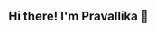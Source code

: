 ## Hi there! I'm Pravallika 👋

<!--
**pataballapravallika/pataballapravallika** is a ✨ _special_ ✨ repository because its `README.md` (this file) appears on your GitHub profile.

Here are some ideas to get you started:

- 🔭 I’m currently working on building a REST API using Django and exploring web scraping and machine learning!
- 🌱 I’m a 4th-year AI & Data Science engineering student at BVC Engineering College, always eager to learn new technologies and expand my skill set.
- 👯 I’m looking to collaborate on Machine Learning, Data Science, and Web Development projects.
- 🤔  I’m looking for help with applying ML models in real-time applications and advanced Django API development.
- 💬 Ask me about Python, Java, NLP, ML, REST API development, and Django.
- 📫 How to reach me: pataballapravallika@gmail.com | https://www.linkedin.com/in/pravallika-pataballa-923572286/
- 😄 She/Her
- ⚡ Fun fact: I'm a quick learner and love to dive into new tech challenges—recently.
-->
